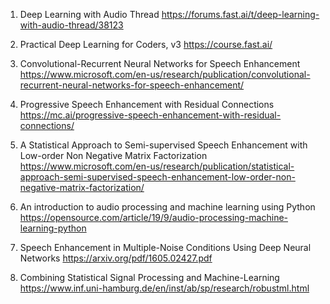 1. Deep Learning with Audio Thread
https://forums.fast.ai/t/deep-learning-with-audio-thread/38123

2. Practical Deep Learning for Coders, v3
https://course.fast.ai/

3. Convolutional-Recurrent Neural Networks for Speech Enhancement
https://www.microsoft.com/en-us/research/publication/convolutional-recurrent-neural-networks-for-speech-enhancement/

4. Progressive Speech Enhancement with Residual Connections
https://mc.ai/progressive-speech-enhancement-with-residual-connections/

5. A Statistical Approach to Semi-supervised Speech Enhancement with Low-order Non Negative Matrix Factorization
https://www.microsoft.com/en-us/research/publication/statistical-approach-semi-supervised-speech-enhancement-low-order-non-negative-matrix-factorization/

6. An introduction to audio processing and machine learning using Python
https://opensource.com/article/19/9/audio-processing-machine-learning-python

7. Speech Enhancement in Multiple-Noise Conditions Using Deep Neural Networks
https://arxiv.org/pdf/1605.02427.pdf

8. Combining Statistical Signal Processing and Machine-Learning
https://www.inf.uni-hamburg.de/en/inst/ab/sp/research/robustml.html








